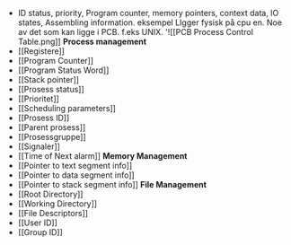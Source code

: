 - ID status, priority, Program counter, memory pointers, context data, IO states, Assembling information. 
	eksempel
		LIgger fysisk på cpu en. 
Noe av det som kan ligge i PCB. f.eks UNIX.
'![[PCB Process Control Table.png]]
**Process management**
- [[Registere]]
- [[Program Counter]]
- [[Program Status Word]]
- [[Stack pointer]]
- [[Prosess status]]
- [[Prioritet]]
- [[Scheduling parameters]]
- [[Prosess ID]]
- [[Parent prosess]]
- [[Prosessgruppe]]
- [[Signaler]]
- [[Time of Next alarm]]
**Memory Management**
- [[Pointer to text segment info]]
- [[Pointer to data segment info]]
- [[Pointer to stack segment info]]
**File Management**
- [[Root Directory]]
- [[Working Directory]]
- [[File Descriptors]]
- [[User ID]]
- [[Group ID]]